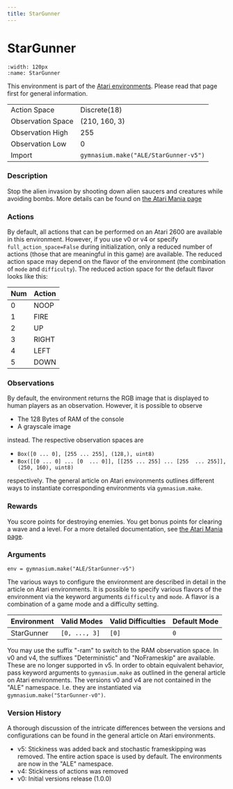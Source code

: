 ```yaml
---
title: StarGunner
---
```

# StarGunner

```{figure} ../../_static/videos/atari/star_gunner.gif 
:width: 120px
:name: StarGunner
```

This environment is part of the <a href='..'>Atari environments</a>. Please read that page first for general information.

|                   |                                       |
|-------------------|---------------------------------------|
| Action Space      | Discrete(18)                          |
| Observation Space | (210, 160, 3)                         |
| Observation High  | 255                                   |
| Observation Low   | 0                                     |
| Import            | `gymnasium.make("ALE/StarGunner-v5")` |

### Description

Stop the alien invasion by shooting down alien saucers and creatures while avoiding bombs. More details can be found on [the Atari Mania page](http://www.atarimania.com/game-atari-2600-vcs-stargunner_16921.html)

### Actions
By default, all actions that can be performed on an Atari 2600 are available in this environment.
However, if you use v0 or v4 or specify `full_action_space=False` during initialization, only a reduced
number of actions (those that are meaningful in this game) are available. The reduced action space may depend on the flavor of the environment (the combination of `mode` and `difficulty`). The reduced action space for the default 
flavor looks like this:

| Num | Action |
|-----|--------|
| 0   | NOOP   |
| 1   | FIRE   |
| 2   | UP     |
| 3   | RIGHT  |
| 4   | LEFT   |
| 5   | DOWN   |


### Observations
By default, the environment returns the RGB image that is displayed to human players as an observation. However, it is possible to observe
- The 128 Bytes of RAM of the console
- A grayscale image

instead. The respective observation spaces are
- `Box([0 ... 0], [255 ... 255], (128,), uint8)`
- `Box([[0 ... 0]
 ...
 [0  ... 0]], [[255 ... 255]
 ...
 [255  ... 255]], (250, 160), uint8)
`

respectively. The general article on Atari environments outlines different ways to instantiate corresponding environments
via `gymnasium.make`.

### Rewards

You score points for destroying enemies. You get bonus points for clearing a wave and a level. For a more detailed documentation, see [the Atari Mania page](http://www.atarimania.com/game-atari-2600-vcs-stargunner_16921.html).


### Arguments

```
env = gymnasium.make("ALE/StarGunner-v5")
```

The various ways to configure the environment are described in detail in the article on Atari environments.
It is possible to specify various flavors of the environment via the keyword arguments `difficulty` and `mode`. 
A flavor is a combination of a game mode and a difficulty setting.

| Environment | Valid Modes   | Valid Difficulties | Default Mode |
|-------------|---------------|--------------------|--------------|
| StarGunner  | `[0, ..., 3]` | `[0]`              | `0`          |

You may use the suffix "-ram" to switch to the RAM observation space. In v0 and v4, the suffixes "Deterministic" and "NoFrameskip" 
are available. These are no longer supported in v5. In order to obtain equivalent behavior, pass keyword arguments to `gymnasium.make` as outlined in 
the general article on Atari environments.
The versions v0 and v4 are not contained in the "ALE" namespace. I.e. they are instantiated via `gymnasium.make("StarGunner-v0")`.

### Version History
A thorough discussion of the intricate differences between the versions and configurations can be found in the
general article on Atari environments. 

* v5: Stickiness was added back and stochastic frameskipping was removed. The entire action space is used by default. The environments are now in the "ALE" namespace.
* v4: Stickiness of actions was removed
* v0: Initial versions release (1.0.0)

